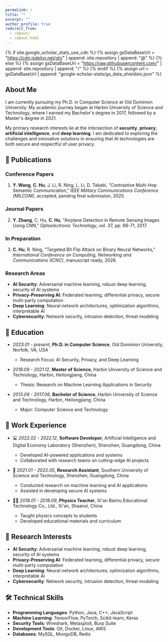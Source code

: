 ```yaml
---
permalink: /
title: ""
excerpt: ""
author_profile: true
redirect_from: 
  - /about/
  - /about.html
---
```


{% if site.google_scholar_stats_use_cdn %}
{% assign gsDataBaseUrl = "https://cdn.jsdelivr.net/gh/" | append: site.repository | append: "@" %}
{% else %}
{% assign gsDataBaseUrl = "https://raw.githubusercontent.com/" | append: site.repository | append: "/" %}
{% endif %}
{% assign url = gsDataBaseUrl | append: "google-scholar-stats/gs_data_shieldsio.json" %}

<span class='anchor' id='about-me'></span>

## About Me

I am currently pursuing my Ph.D. in Computer Science at Old Dominion University. My academic journey began at Harbin University of Science and Technology, where I earned my Bachelor's degree in 2017, followed by a Master's degree in 2021.

My primary research interests lie at the intersection of **security**, **privacy**, **artificial intelligence**, and **deep learning**. I am dedicated to exploring the challenges and innovative solutions in ensuring that AI technologies are both secure and respectful of user privacy.

<span class='anchor' id='-publications'></span>

## 📝 Publications 

### Conference Papers

1. **Y. Wang**, **C. Hu**, J. Li, R. Ning, L. Li, D. Takabi, "Contrastive Multi-Hop Semantic Communication," *IEEE Military Communications Conference (MILCOM)*, accepted, pending final submission, 2025.

### Journal Papers

2. **Y. Zhang**, C. Hu, **C. Hu**, "Airplane Detection in Remote Sensing Images Using CNN," *Optoelectronic Technology*, vol. 37, pp. 66-71, 2017.

### In Preparation

3. **C. Hu**, R. Ning, "Targeted Bit Flip Attack on Binary Neural Networks," *International Conference on Computing, Networking and Communications (ICNC)*, manuscript ready, 2026.

### Research Areas

- **AI Security**: Adversarial machine learning, robust deep learning, security of AI systems
- **Privacy-Preserving AI**: Federated learning, differential privacy, secure multi-party computation
- **Deep Learning**: Neural network architectures, optimization algorithms, interpretable AI
- **Cybersecurity**: Network security, intrusion detection, threat modeling

<!-- I have published some papers https://scholar.google.com/citations?user=F6LakZwAAAAJ. with <a href='https://scholar.google.com/citations?user=F6LakZwAAAAJ'>google scholar citations <strong><span id='total_cit'>260000+</span></strong></a> (You can also use google scholar badge <a href='https://scholar.google.com/citations?user=F6LakZwAAAAJ'><img src="https://img.shields.io/endpoint?url={{ url | url_encode }}&logo=Google%20Scholar&labelColor=f6f6f6&color=9cf&style=flat&label=citations"></a>). -->


<!-- # 🔥 News
- *2022.02*: &nbsp;🎉🎉 Lorem ipsum dolor sit amet, consectetur adipiscing elit. Vivamus ornare aliquet ipsum, ac tempus justo dapibus sit amet. 
- *2022.02*: &nbsp;🎉🎉 Lorem ipsum dolor sit amet, consectetur adipiscing elit. Vivamus ornare aliquet ipsum, ac tempus justo dapibus sit amet.  -->
<!-- 
# 📝 Publications 

<div class='paper-box'><div class='paper-box-image'><div><div class="badge">CVPR 2016</div><img src='images/500x300.png' alt="sym" width="100%"></div></div>
<div class='paper-box-text' markdown="1"> -->

<!-- [Deep Residual Learning for Image Recognition](https://openaccess.thecvf.com/content_cvpr_2016/papers/He_Deep_Residual_Learning_CVPR_2016_paper.pdf)

**Kaiming He**, Xiangyu Zhang, Shaoqing Ren, Jian Sun

[**Project**](https://scholar.google.com/citations?view_op=view_citation&hl=zh-CN&user=DhtAFkwAAAAJ&citation_for_view=DhtAFkwAAAAJ:ALROH1vI_8AC) <strong><span class='show_paper_citations' data='DhtAFkwAAAAJ:ALROH1vI_8AC'></span></strong>
- Lorem ipsum dolor sit amet, consectetur adipiscing elit. Vivamus ornare aliquet ipsum, ac tempus justo dapibus sit amet. 
</div>
</div>

- [Lorem ipsum dolor sit amet, consectetur adipiscing elit. Vivamus ornare aliquet ipsum, ac tempus justo dapibus sit amet](https://github.com), A, B, C, **CVPR 2020**

# 🎖 Honors and Awards
- *2021.10* Lorem ipsum dolor sit amet, consectetur adipiscing elit. Vivamus ornare aliquet ipsum, ac tempus justo dapibus sit amet. 
- *2021.09* Lorem ipsum dolor sit amet, consectetur adipiscing elit. Vivamus ornare aliquet ipsum, ac tempus justo dapibus sit amet.  -->

<span class='anchor' id='-educations'></span>

## 📖 Education

- *2023.01 - present*, **Ph.D. in Computer Science**, Old Dominion University, Norfolk, VA, USA
  - Research Focus: AI Security, Privacy, and Deep Learning
  
- *2018.09 - 2021.12*, **Master of Science**, Harbin University of Science and Technology, Harbin, Heilongjiang, China
  - Thesis: Research on Machine Learning Applications in Security
  
- *2013.09 - 2017.06*, **Bachelor of Science**, Harbin University of Science and Technology, Harbin, Heilongjiang, China
  - Major: Computer Science and Technology

<!-- # 💬 Invited Talks
- *2021.06*, Lorem ipsum dolor sit amet, consectetur adipiscing elit. Vivamus ornare aliquet ipsum, ac tempus justo dapibus sit amet. 
- *2021.03*, Lorem ipsum dolor sit amet, consectetur adipiscing elit. Vivamus ornare aliquet ipsum, ac tempus justo dapibus sit amet.  \| [\[video\]](https://github.com/)

# 💻 Internships
- *2019.05 - 2020.02*, [Lorem](https://github.com/), China. -->
<span class='anchor' id='-work-experience'></span>

## 💼 Work Experience

- 💻 *2022.02 - 2022.12*, **Software Developer**, Artificial Intelligence and Digital Economy Laboratory (Shenzhen), Shenzhen, Guangdong, China
  - Developed AI-powered applications and systems
  - Collaborated with research teams on cutting-edge AI projects
  
- 🔬 *2021.01 - 2022.05*, **Research Assistant**, Southern University of Science and Technology, Shenzhen, Guangdong, China
  - Conducted research on machine learning and AI applications
  - Assisted in developing secure AI systems
  
- 🧑‍🏫 *2018.01 - 2018.09*, **Physics Teacher**, Xi'an Baimu Educational Technology Co., Ltd., Xi'an, Shaanxi, China
  - Taught physics concepts to students
  - Developed educational materials and curriculum

## 🔬 Research Interests

- **AI Security**: Adversarial machine learning, robust deep learning, security of AI systems
- **Privacy-Preserving AI**: Federated learning, differential privacy, secure multi-party computation
- **Deep Learning**: Neural network architectures, optimization algorithms, interpretable AI
- **Cybersecurity**: Network security, intrusion detection, threat modeling

## 🛠 Technical Skills

- **Programming Languages**: Python, Java, C++, JavaScript
- **Machine Learning**: TensorFlow, PyTorch, Scikit-learn, Keras
- **Security Tools**: Wireshark, Metasploit, Burp Suite
- **Development Tools**: Git, Docker, Linux, AWS
- **Databases**: MySQL, MongoDB, Redis  